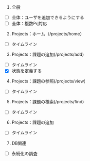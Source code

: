 1. 全般
- [ ] 全体：ユーザを追加できるようにする
- [ ] 全体：複数Prj対応
2. Projects：ホーム（/projects/home）
- [ ] タイムライン
3.  Projects：課題の追加(/projects/add)
- [ ] タイムライン
- [x] 状態を定義する
4.  Projects：課題の参照(/projects/view)
- [ ] タイムライン
5. Projects：課題の検索(/projects/find)
- [ ] タイムライン
6. Projects：課題の追加
- [ ] タイムライン
7. DB関連
- [ ] 永続化の調査
